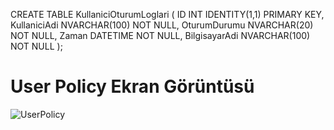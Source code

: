 CREATE TABLE KullaniciOturumLoglari (
    ID INT IDENTITY(1,1) PRIMARY KEY,
    KullaniciAdi NVARCHAR(100) NOT NULL,
    OturumDurumu NVARCHAR(20) NOT NULL,
    Zaman DATETIME NOT NULL,
    BilgisayarAdi NVARCHAR(100) NOT NULL
);


# User Policy Ekran Görüntüsü

![UserPolicy](https://github.com/user-attachments/assets/c64d99eb-e52a-4034-a0a7-7e5e164a4f74)

